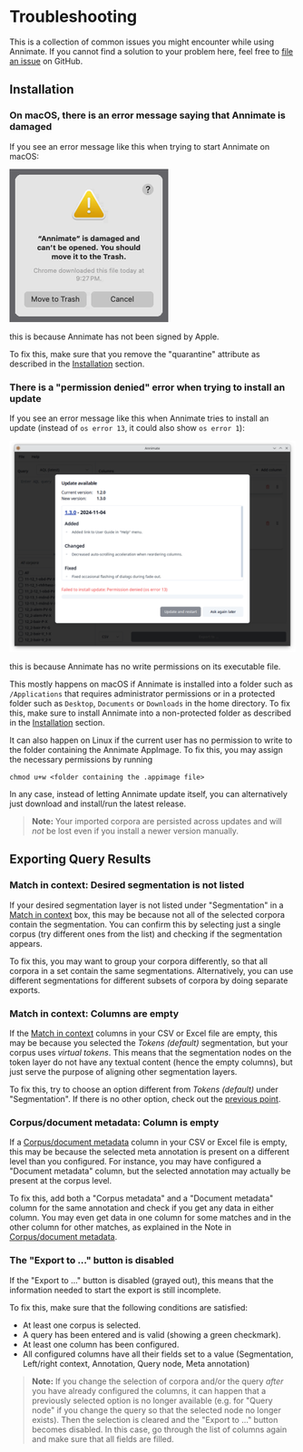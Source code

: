 # Troubleshooting

This is a collection of common issues you might encounter while using Annimate. If you cannot find a solution to your problem here, feel free to [file an issue](https://github.com/matthias-stemmler/annimate/issues/new/choose) on GitHub.

## Installation

### On macOS, there is an error message saying that Annimate is damaged

If you see an error message like this when trying to start Annimate on macOS:

![Screenshot of macOS "damaged" alert](img/macos-damaged.png)

this is because Annimate has not been signed by Apple.

To fix this, make sure that you remove the "quarantine" attribute as described in the [Installation](installation.md#macos) section.

### There is a "permission denied" error when trying to install an update

If you see an error message like this when Annimate tries to install an update (instead of `os error 13`, it could also show `os error 1`):

![Screenshot of error during update](img/update-error.png)

this is because Annimate has no write permissions on its executable file.

This mostly happens on macOS if Annimate is installed into a folder such as `/Applications` that requires administrator permissions or in a protected folder such as `Desktop`, `Documents` or `Downloads` in the home directory. To fix this, make sure to install Annimate into a non-protected folder as described in the [Installation](installation.md#macos) section.

It can also happen on Linux if the current user has no permission to write to the folder containing the Annimate AppImage. To fix this, you may assign the necessary permissions by running

```shell
chmod u+w <folder containing the .appimage file>
```

In any case, instead of letting Annimate update itself, you can alternatively just download and install/run the latest release.

> **Note:** Your imported corpora are persisted across updates and will _not_ be lost even if you install a newer version manually.

## Exporting Query Results

### Match in context: Desired segmentation is not listed

If your desired segmentation layer is not listed under "Segmentation" in a [Match in context](columns/match-in-context.md) box, this may be because not all of the selected corpora contain the segmentation. You can confirm this by selecting just a single corpus (try different ones from the list) and checking if the segmentation appears.

To fix this, you may want to group your corpora differently, so that all corpora in a set contain the same segmentations. Alternatively, you can use different segmentations for different subsets of corpora by doing separate exports.

### Match in context: Columns are empty

If the [Match in context](columns/match-in-context.md) columns in your CSV or Excel file are empty, this may be because you selected the _Tokens (default)_ segmentation, but your corpus uses _virtual tokens_. This means that the segmentation nodes on the token layer do not have any textual content (hence the empty columns), but just serve the purpose of aligning other segmentation layers.

To fix this, try to choose an option different from _Tokens (default)_ under "Segmentation". If there is no other option, check out the [previous point](#match-in-context-desired-segmentation-is-not-listed).

### Corpus/document metadata: Column is empty

If a [Corpus/document metadata](columns/metadata.md) column in your CSV or Excel file is empty, this may be because the selected meta annotation is present on a different level than you configured. For instance, you may have configured a "Document metadata" column, but the selected annotation may actually be present at the corpus level.

To fix this, add both a "Corpus metadata" and a "Document metadata" column for the same annotation and check if you get any data in either column. You may even get data in one column for some matches and in the other column for other matches, as explained in the Note in [Corpus/document metadata](columns/metadata.md).

### The "Export to ..." button is disabled

If the "Export to ..." button is disabled (grayed out), this means that the information needed to start the export is still incomplete.

To fix this, make sure that the following conditions are satisfied:

- At least one corpus is selected.
- A query has been entered and is valid (showing a green checkmark).
- At least one column has been configured.
- All configured columns have all their fields set to a value (Segmentation, Left/right context, Annotation, Query node, Meta annotation)

> **Note:** If you change the selection of corpora and/or the query _after_ you have already configured the columns, it can happen that a previously selected option is no longer available (e.g. for "Query node" if you change the query so that the selected node no longer exists). Then the selection is cleared and the "Export to ..." button becomes disabled. In this case, go through the list of columns again and make sure that all fields are filled.

